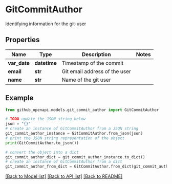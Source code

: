 # GitCommitAuthor

Identifying information for the git-user

## Properties

Name | Type | Description | Notes
------------ | ------------- | ------------- | -------------
**var_date** | **datetime** | Timestamp of the commit | 
**email** | **str** | Git email address of the user | 
**name** | **str** | Name of the git user | 

## Example

```python
from github_openapi.models.git_commit_author import GitCommitAuthor

# TODO update the JSON string below
json = "{}"
# create an instance of GitCommitAuthor from a JSON string
git_commit_author_instance = GitCommitAuthor.from_json(json)
# print the JSON string representation of the object
print(GitCommitAuthor.to_json())

# convert the object into a dict
git_commit_author_dict = git_commit_author_instance.to_dict()
# create an instance of GitCommitAuthor from a dict
git_commit_author_from_dict = GitCommitAuthor.from_dict(git_commit_author_dict)
```
[[Back to Model list]](../README.md#documentation-for-models) [[Back to API list]](../README.md#documentation-for-api-endpoints) [[Back to README]](../README.md)


